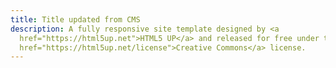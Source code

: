 ```yaml
---
title: Title updated from CMS
description: A fully responsive site template designed by <a
  href="https://html5up.net">HTML5 UP</a> and released for free under the <a
  href="https://html5up.net/license">Creative Commons</a> license.
---
```

